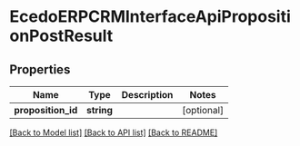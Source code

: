 # EcedoERPCRMInterfaceApiPropositionPostResult

## Properties
Name | Type | Description | Notes
------------ | ------------- | ------------- | -------------
**proposition_id** | **string** |  | [optional] 

[[Back to Model list]](../README.md#documentation-for-models) [[Back to API list]](../README.md#documentation-for-api-endpoints) [[Back to README]](../README.md)


